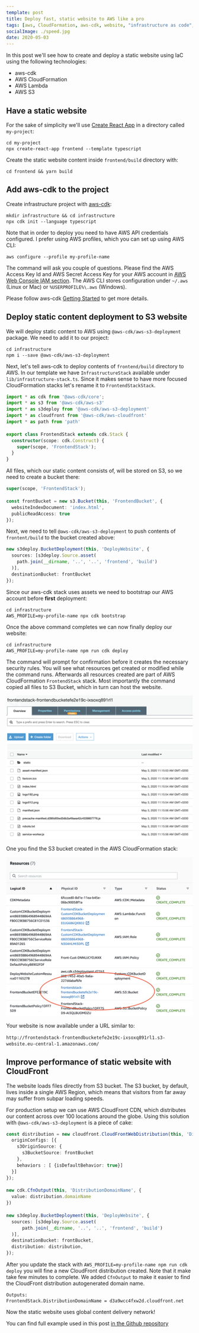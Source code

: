 ```yaml
---
template: post
title: Deploy fast, static website to AWS like a pro
tags: [aws, CloudFormation, aws-cdk, website, "infrastructure as code", CloudFront]
socialImage: ./speed.jpg
date: 2020-05-03
---
```


In this post we'll see how to create and deploy a static website using IaC using the following technologies:

- aws-cdk
- AWS CloudFormation
- AWS Lambda
- AWS S3

## Have a static website

For the sake of simplicity we'll use [Create React App][cra] in a directory called `my-project`:

```shell script
cd my-project
npx create-react-app frontend --template typescript
```

Create the static website content inside `frontend/build` directory with:

```shell script
cd frontend && yarn build
```

## Add aws-cdk to the project

Create infrastructure project with [aws-cdk][aws-cdk]:

```shell script
mkdir infrastructure && cd infrastructure
npx cdk init --language typescript
```

Note that in order to deploy you need to have AWS API credentials configured.
I prefer using AWS profiles, which you can set up using AWS CLI:

```shell script
aws configure --profile my-profile-name
```

The command will ask you couple of questions.
Please find the AWS Access Key Id and AWS Secret Access Key for your AWS account in [AWS Web Console IAM section][aws-iam].
The AWS CLI stores configuration under `~/.aws` (Linux or Mac) or `%USERPROFILE%\.aws` (Windows).

Please follow aws-cdk [Getting Started][aws-cdk-getting-started] to get more details.

## Deploy static content deployment to S3 website

We will deploy static content to AWS using `@aws-cdk/aws-s3-deployment` package. We need to add it to our project:

```shell script
cd infrastructure
npm i --save @aws-cdk/aws-s3-deployment
```

Next, let's tell aws-cdk to deploy contents of `frontend/build` directory to AWS.
In our template we have `InfrastructureStack` available under `lib/infrastructure-stack.ts`. 
Since it makes sense to have more focused CloudFormation stacks let's rename it to `FrontendStackStack`. 

```typescript
import * as cdk from '@aws-cdk/core';
import * as s3 from '@aws-cdk/aws-s3'
import * as s3deploy from '@aws-cdk/aws-s3-deployment'
import * as cloudfront from '@aws-cdk/aws-cloudfront'
import * as path from 'path'

export class FrontendStack extends cdk.Stack {
  constructor(scope: cdk.Construct) {
    super(scope, 'FrontendStack');
  }
}
```

All files, which our static content consists of, will be stored on S3, so we need to create a bucket there:

```typescript
super(scope, 'FrontendStack');

const frontBucket = new s3.Bucket(this, 'FrontendBucket', {
  websiteIndexDocument: 'index.html',
  publicReadAccess: true
});
```

Next, we need to tell `@aws-cdk/aws-s3-deployment` to push contents of `frontent/build` to the bucket created above:

```typescript
new s3deploy.BucketDeployment(this, 'DeployWebsite', {
  sources: [s3deploy.Source.asset(
    path.join(__dirname, '..', '..', 'frontend', 'build')
  )],
  destinationBucket: frontBucket
});
```

Since our aws-cdk stack uses assets we need to bootstrap our AWS account before **first** deployment:

```shell script
cd infrastructure
AWS_PROFILE=my-profile-name npx cdk bootstrap
```

Once the above command completes we can now finally deploy our website:

```shell script
cd infrastructure
AWS_PROFILE=my-profile-name npm run cdk deploy 
```

The command will prompt for confirmation before it creates the necessary security rules. 
You will see what resources get created or modified while the command runs. 
Afterwards all resources created are part of AWS CloudFormation `FrontendStack` stack.
Most importantly the command copied all files to S3 Bucket, which in turn can host the website.

![s3 bucket contents](./s3-contents.png)

One you find the S3 bucket created in the AWS CloudFormation stack:

![cloudformation stack](./cloudformation-stack.png)

Your website is now available under a URL similar to:

`http://frontendstack-frontendbucketefe2e19c-ixsoxq891rl1.s3-website.eu-central-1.amazonaws.com/`

## Improve performance of static website with CloudFront

The website loads files directly from S3 bucket. The S3 bucket, by default, lives inside a single AWS Region, 
which means that visitors from far away may suffer from subpar loading speeds. 

For production setup we can use AWS CloudFront CDN, which distributes our content across over 100 locations around the globe. 
Using this solution with `@aws-cdk/aws-s3-deployment` is a piece of cake:

```typescript
const distribution = new cloudfront.CloudFrontWebDistribution(this, 'Distribution', {
  originConfigs: [{
    s3OriginSource: {
      s3BucketSource: frontBucket
    },
    behaviors : [ {isDefaultBehavior: true}]
  }]
});

new cdk.CfnOutput(this, 'DistributionDomainName', {
  value: distribution.domainName
})

new s3deploy.BucketDeployment(this, 'DeployWebsite', {
  sources: [s3deploy.Source.asset(
      path.join(__dirname, '..', '..', 'frontend', 'build')
  )],
  destinationBucket: frontBucket,
  distribution: distribution,
});
```

After you update the stack with `AWS_PROFILE=my-profile-name npm run cdk deploy` you will fine a new CloudFront distribution created.
Note that it make take few minutes to complete. 
We added `CfnOutput` to make it easier to find the CloudFront distribution autogenerated domain name.

```log
Outputs:
FrontendStack.DistributionDomainName = d3a9wcc4fxw2d.cloudfront.net
```

Now the static website uses global content delivery network! 

You can find full example used in this post [in the Github repository][repository]

[cra]: https://create-react-app.dev/docs/adding-typescript/
[repository]: https://github.com/miensol/miensol.github.io/tree/develop/content/posts/fast-static-website-with-aws-cdk
[aws-iam]: https://console.aws.amazon.com/iam/home?region=eu-central-1
[aws-cdk]: https://docs.aws.amazon.com/cdk/latest/guide/home.html
[aws-cdk-getting-started]: https://docs.aws.amazon.com/cdk/latest/guide/getting_started.html
